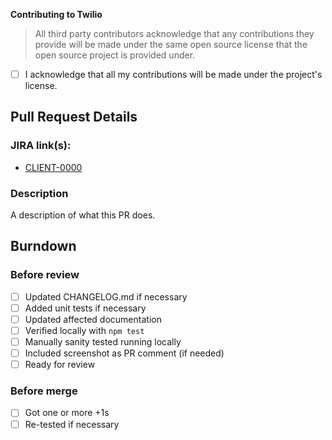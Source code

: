 <!-- Describe your Pull Request. You may remove some parts that are not applicable. -->

**Contributing to Twilio**

> All third party contributors acknowledge that any contributions they provide will be made under the same open source license that the open source project is provided under.

- [ ] I acknowledge that all my contributions will be made under the project's license.

## Pull Request Details

### JIRA link(s):

- [CLIENT-0000](https://issues.corp.twilio.com/browse/CLIENT-0000)

### Description

A description of what this PR does.

## Burndown

### Before review
* [ ] Updated CHANGELOG.md if necessary
* [ ] Added unit tests if necessary
* [ ] Updated affected documentation
* [ ] Verified locally with `npm test`
* [ ] Manually sanity tested running locally
* [ ] Included screenshot as PR comment (if needed)
* [ ] Ready for review

### Before merge
* [ ] Got one or more +1s
* [ ] Re-tested if necessary
